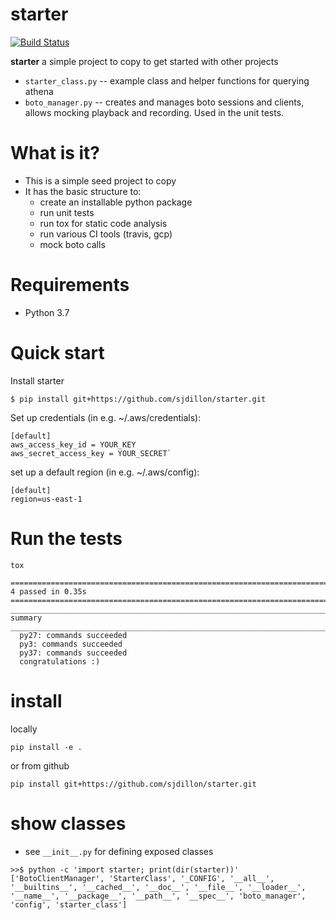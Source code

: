 # starter
[![Build Status](https://travis-ci.org/sjdillon/starter.svg?branch=master)](https://travis-ci.org/sjdillon/starter)

**starter** a simple project to copy to get started with other projects

* `starter_class.py` -- example class and helper functions for querying athena
* `boto_manager.py` -- creates and manages boto sessions and clients, allows mocking playback and recording.  Used in the unit tests.

# What is it?
- This is a simple seed project to copy
- It has the basic structure to:
    - create an installable python package
    - run unit tests
    - run tox for static code analysis
    - run various CI tools (travis, gcp)
    - mock boto calls
    
# Requirements
- Python 3.7

# Quick start
Install starter

`$ pip install git+https://github.com/sjdillon/starter.git`

Set up credentials (in e.g. ~/.aws/credentials):

```
[default]
aws_access_key_id = YOUR_KEY
aws_secret_access_key = YOUR_SECRET`
```

set up a default region (in e.g. ~/.aws/config):
```buildoutcfg
[default]
region=us-east-1
```



# Run the tests
```
tox

======================================================================================================================= 4 passed in 0.35s ========================================================================================================================
____________________________________________________________________________________________________________________________ summary _____________________________________________________________________________________________________________________________
  py27: commands succeeded
  py3: commands succeeded
  py37: commands succeeded
  congratulations :)

```



# install 
locally
```buildoutcfg
pip install -e .
```
or from github
```buildoutcfg
pip install git+https://github.com/sjdillon/starter.git
```

# show classes
- see ``__init__.py`` for defining exposed classes
```buildoutcfg
>>$ python -c 'import starter; print(dir(starter))'
['BotoClientManager', 'StarterClass', '_CONFIG', '__all__', '__builtins__', '__cached__', '__doc__', '__file__', '__loader__', '__name__', '__package__', '__path__', '__spec__', 'boto_manager', 'config', 'starter_class']
```



